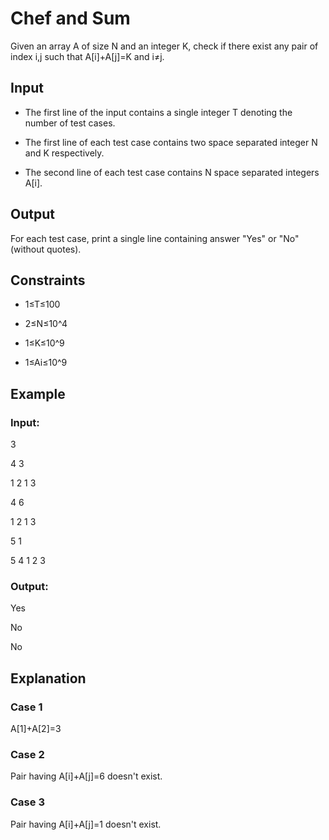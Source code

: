 # Chef and Sum

Given an array A of size N and an integer K, check if there 
exist any pair of index i,j such that A[i]+A[j]=K and i≠j.

## Input

- The first line of the input contains a single integer T denoting the number of test cases.

- The first line of each test case contains two space separated integer N and K respectively.

- The second line of each test case contains N space separated integers A[i].

## Output

For each test case, print a single line containing answer "Yes" or "No" (without quotes).

## Constraints

- 1≤T≤100
 
- 2≤N≤10^4

- 1≤K≤10^9

- 1≤Ai≤10^9

## Example

### Input:

3

4 3

1 2 1 3

4 6

1 2 1 3

5 1

5 4 1 2 3

### Output:

Yes

No

No

## Explanation

### Case 1

A[1]+A[2]=3

### Case 2

Pair having A[i]+A[j]=6 doesn't exist.

### Case 3

Pair having A[i]+A[j]=1 doesn't exist.
 
